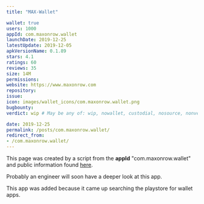 ```yaml
---
title: "MAX-Wallet"

wallet: true
users: 1000
appId: com.maxonrow.wallet
launchDate: 2019-12-25
latestUpdate: 2019-12-05
apkVersionName: 0.1.89
stars: 4.1
ratings: 60
reviews: 35
size: 14M
permissions:
website: https://www.maxonrow.com
repository:
issue:
icon: images/wallet_icons/com.maxonrow.wallet.png
bugbounty:
verdict: wip # May be any of: wip, nowallet, custodial, nosource, nonverifiable, verifiable, bounty, cert1, cert2, cert3

date: 2019-12-25
permalink: /posts/com.maxonrow.wallet/
redirect_from:
- /com.maxonrow.wallet/
---
```


This page was created by a script from the **appId** "com.maxonrow.wallet" and public
information found
[here](https://play.google.com/store/apps/details?id=com.maxonrow.wallet).

Probably an engineer will soon have a deeper look at this app.

This app was added because it came up searching the playstore for wallet apps.